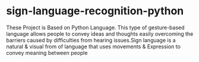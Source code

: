 # sign-language-recognition-python
These Project is Based on Python Language. This type of gesture-based language allows people to convey ideas and
thoughts easily overcoming the barriers caused by difficulties from hearing issues.Sign language is a natural & visual
from of language that uses movements & Expression to convey meaning between people

